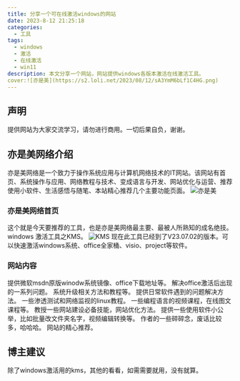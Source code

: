 ```yaml
---
title: 分享一个可在线激活windows的网站
date: 2023-8-12 21:25:18
categories:
  - 工具
tags:
  - windows
  - 激活
  - 在线激活
  - win11
description: 本文分享一个网站，网站提供windows各版本激活在线激活工具。
cover:![亦是美](https://s2.loli.net/2023/08/12/sA3YmM6bLf1C4HG.png)
---
```

## 声明
提供网站为大家交流学习，请勿进行商用。一切后果自负，谢谢。
## 亦是美网络介绍
亦是美网络是一个致力于操作系统应用与计算机网络技术的IT网站。该网站有首页、系统操作与应用、网络教程与技术、变成语言与开发、网站优化与运营、推荐使用小软件、生活感悟与随笔、本站精心推荐几个主要功能页面。
![亦是美](https://s2.loli.net/2023/08/12/hVt4gQJcFk1OZCd.png)
### 亦是美网络首页
这个就是今天要推荐的工具，也是亦是美网络最主要、最被人所熟知的成名绝技。windows 激活工具之KMS。
![KMS](https://s2.loli.net/2023/08/12/r8IBjtPv351hlQY.png)
现在此工具已经到了V23.07.02的版本。可以快速激活windows系统、office全家桶、visio、project等软件。
### 网站内容
提供微软msdn原版winodw系统镜像、office下载地址等。
解决office激活后出现的一系列问题。
系统升级相关方法和教程等。
提供日常软件遇到的问题解决方法。
一些渗透测试和网络监视的linux教程。
一些编程语言的视频课程，在线图文课程等。
教授一些网站建设必备技能，网站优化方法。
提供一些使用软件小公举，比如批量改文件夹名字，视频编辑转换等。
作者的一些碎碎念，废话比较多，哈哈哈。
网站的精心推荐。
## 博主建议
除了windows激活用的kms，其他的看看，如需需要就用，没有就算。

